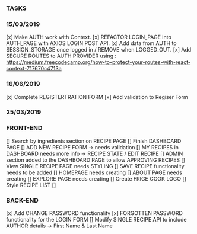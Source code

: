 ### TASKS

### 15/03/2019
[x] Make AUTH work with Context.
[x] REFACTOR LOGIN_PAGE into AUTH_PAGE with AXIOS LOGIN POST API.
[x] Add data from AUTH to SESSION_STORAGE once logged in / REMOVE when LOGGED_OUT.
[x] Add SECURE ROUTES to AUTH PROVIDER using : https://medium.freecodecamp.org/how-to-protect-your-routes-with-react-context-717670c4713a

### 16/06/2019
[x] Complete REGISTERTRATION FORM
[x] Add validation to Regiser Form


### 25/03/2019
### FRONT-END
[] Search by ingredients section on RECIPE PAGE
[] Finish DASHBOARD PAGE
[] ADD NEW RECIPE FORM -> needs validation
[] MY RECIPES in DASHBOARD needs more info -> RECIPE STATE / EDIT RECIPE
[] ADMIN section added to the DASHBOARD PAGE to allow APPROVING RECIPES
[] View SINGLE RECIPE PAGE needs STYLING
[] SAVE RECIPE functionality needs to be added
[] HOMEPAGE needs creating
[] ABOUT PAGE needs creating
[] EXPLORE PAGE needs creating
[] Create FRIGE COOK LOGO
[] Style RECIPE LIST
[] 

### BACK-END
[x] Add CHANGE PASSWORD functionality
[x] FORGOTTEN PASSWORD functionality for the LOGIN FORM
[] Modify SINGLE RECIPE API to include AUTHOR details -> First Name & Last Name
